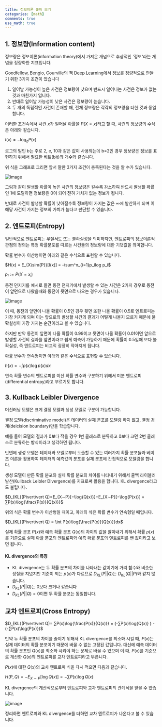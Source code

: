 ```yaml
---
title: 정보이론 훑어 보기
categories: [math]
comments: true
use_math: true
---
```




## 1. 정보량(Information content)

정보량은 정보이론(information theory)에서 가져온 개념으로 추상적인 '정보'라는 개념을 정량화한 지표입니다.

Goodfellow, Bengio, Courville의 책 [Deep Learning](http://www.deeplearningbook.org/)에서 정보를 정량적으로 만들기 위한 3가지 조건이 있습니다

1. 일어날 가능성이 높은 사건은 정보량이 낮으며 반드시 일어나는 사건은 정보가 없는 것과 마찬가지 입니다.
2. 반대로 일어날 가능성이 낮은 사건은 정보량이 높습니다.
3. 두 개의 독립적인 사건이 존재할 때, 전체 정보량은 각각의 정보량을 더한 것과 동일합니다.

이러한 조건속에서 사건 $x$가 일어날 확률을 $P(X=x)$라고 할 때, 사건의 정보량의 수식은 아래와 같습니다.



$I(x) = -\log_bP(x)$​



로그의 밑인 $b$는 주로 2, e, 10과 같은 값이 사용되는데 b=2인 경우 정보량은 정보를 표현하기 위해서 필요한 비트(bit)의 개수와 같습니다. 

위 식을 그래프로 그리면 앞서 말한 3가지 조건이 충족된다는 것을 알 수가 있습니다.

![image](https://user-images.githubusercontent.com/51338268/141257842-6146c497-fe2c-4532-83ea-1d51706fd279.png)

그림과 같이 발생할 확률이 높은 사건의 정보량은 갈수록 감소하여 반드시 발생할 확률인 1에 도달하면 정보량은 0이 되어 전혀 가치가 없는 정보가 됩니다.

반대로 사건이 발생할 확률이 낮아질수록 정보량이 가지는 값은 $\infty$​에 발산하게 되며 이 해당 사건이 가지는 정보의 가치가 높다고 판단할 수 있습니다.



## 2. 엔트로피(Entropy)

일반적으로 엔트로피는 무질서도 또는 불확실성을 의미하지만, 엔트로피의 정보이론적 관점의 정의는 특정 확률분포를 따르는 사건들의 정보량에 대한 기댓값을 의미합니다.

확률 변수가 이산형이면 아래와 같은 수식으로 표현할 수 있습니다.



$H(x) = E_{X\sim{P}}[I(x)] = -\sum^n_{i=1}p_ilog p_i$

$p_i := P(X=x_i)$​



동전 던지기를 예시로 들면 동전 던지기에서 발생할 수 있는 사건은 2가지 경우로 동전이 앞면으로 나왔을때와 동전이 뒷면으로 나오는 경우가 있습니다.

![image](https://user-images.githubusercontent.com/51338268/141262181-084661d4-842d-4f53-aa88-c26989bc5184.png)

이 때, 동전의 앞면이 나올 확률이 0.5인 경우 뒷면 또한 나올 확률이 0.5로 엔트로피는 가장 커지게 되며 이는 앞으로의 발생할 사건의 결과가 어떻게 나올지 모르기 때문에 불확실성이 가장 커지는 순간이라고 볼 수  있습니다.

하지만 만약 동전이 앞면이 나올 확률이 0.99이고 뒷면이 나올 확률이 0.01이면 앞으로 발생할 사건의 결과를 앞면이라고 쉽게 예측이 가능하기 때문에 확률이 0.5일때 보다  불확실성, 즉 엔트로피는 비교적 굉장히 작아지게 됩니다.

확률 변수가 연속형이면 아래와 같은 수식으로 표현할 수 있습니다.



$h(x) = -\int p(x)\log p(x)dx$​​​​​​​



연속 확률 변수의 엔트로피를 이산 확률 변수와 구분하기 위해서 미분 엔트로피(differential entropy)라고 부르기도 합니다.



## 3. Kullback Leibler Divergence

머신러닝 모델은 크게 결정 모델과 생성 모델로 구분이 가능합니다.

결정 모델(discriminative model)은 데이터의 실제 분포를 모델링 하지 않고, 결정 경계(deicision boundary)만을 학습합니다.

예를 들어 모델의 결과가 0보다 작을 경우 1번 클래스로 분류하고 0보다 크면 2번 클래스로 분류하는 방식이라고 생각하면 됩니다.

반면에 생성 모델은 데이터와 모델로부터 도출할 수 있는 여러가지 확률 분포들과 베이즈 이론을 활용하여 데이터의 예측값의 분포를 실제 분포에 간접적으로 모델링을 합니다. 

생성 모델이 만든 확률 분포와 실제 확률 분포의 차이를 나타내기 위해서 쿨백 라이블러 발산(Kullback Leibler Divergence)를 지표로써 활용을 합니다. KL divergence라고도 불립니다.



$D_{KL}(P\vert\vert Q)=E_{X∼P}[−\log{Q(x)}]−E_{X∼P}[−\log{P(x)}] = ∑P(x)\log{\frac{P(x)}{Q(x)}}$​​​​​​​​​​​​



위의 식은 확률 변수가 이산형일 때이고, 아래의 식은 확률 변수가 연속형일 때입니다.



$D_{KL}(P\vert\vert Q) = \int P(x)\log{\frac{P(x)}{Q(x)}}dx$​​​​​​​​​​​​​​



실제 확률 분포 $P(x)$​​​와 예측 확률 분포 $Q(x)$​​​의 차이의 값을 알아내기 위해서 확률 $p(x)$​​​를 기준으로 실제 확률 분포의 엔트로피와 예측 확률 분포의 엔트로피를 뺀 값이라고 보면 됩니다.

#### KL divergence의 특징

- KL divergence는 두 확률 분포의 차이를 나타내는 값이기에 거리 함수와 비슷한 성질을 지녔지만 기준이 되는 $p(x)$​​​​가 다르므로 $D_{KL}(P\vert\vert Q)$​​​​는 $D_{KL}(Q\vert\vert P)$​​​​와 같지 않습니다.
- $D_{KL}(P\vert\vert Q)$​는 0보다 크거나 같습니다
- $D_{KL}(P\vert\vert Q) = 0$​이면 두 확률 분포는 동일합니다.



## 교차 엔트로피(Cross Entropy)



$D_{KL}(P\vert\vert Q)= ∑P(x)\log{\frac{P(x)}{Q(x)}} = (-∑P(x)\log{Q(x)} ) - (-∑P(x)\log{P(x)})$​​​​​



만약 두 확률 분포의 차이를 줄이기 위해서 KL divergence를 최소화 시킬 때, $P(x)$​는 실제 데이터의 확률 분포이기 때문에 바꿀 수 없는 고정된 값입니다. 대신에 예측 데이터의 확률 분포인 $Q(x)$​를 최소화 시켜야 하는 문제로 바꿀 수 있으며 이 때, $P(x)$​를 기준으로 계산한 $Q(x)$​의 엔트로피를 교차 엔트로피라고 부릅니다.



$P(x)$에 대한 $Q(x)$의 교차 엔트로피 식을 다시 적으면 다음과 같습니다.



$H(P,Q) = -E_{X\sim{P}}[\log{Q(x)}] = - \sum{P(x)\log{Q(x)}}$​



KL divergence의 계산식으로부터 엔트로피와 교차 엔트로피의 관계식을 얻을 수 있습니다.

![image](https://user-images.githubusercontent.com/51338268/141270622-62a6384c-43b9-4038-8a66-fb5cec008dc2.png)

정리하면 엔트로피와 KL divergence를 더하면 교차 엔트로피가 나온다고 볼 수 있습니다.
